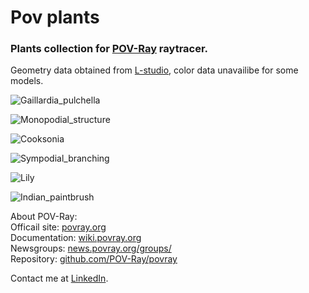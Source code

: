 # Pov plants
### Plants collection for [POV-Ray](http://www.povray.org/) raytracer.
  
Geometry data obtained from [L-studio](http://algorithmicbotany.org/virtual_laboratory/), color data unavailibe for some models.

![Gaillardia_pulchella](https://user-images.githubusercontent.com/6688301/220132353-8deb783c-9a8e-4a2a-af06-9f6c0d4a9986.png)

![Monopodial_structure](https://user-images.githubusercontent.com/6688301/220144588-98d37d1d-d93f-4636-af3e-b599a87d56f7.png)

![Cooksonia](https://user-images.githubusercontent.com/6688301/220132327-05bb6959-085f-4370-8915-7774b15ed1b1.png)

![Sympodial_branching](https://user-images.githubusercontent.com/6688301/220132250-ea841c14-1c5f-42c4-9f41-658da5001e70.png)

![Lily](https://user-images.githubusercontent.com/6688301/220142882-3f0adb9f-8f3b-459c-92d1-3fc64422699e.png)

![Indian_paintbrush](https://user-images.githubusercontent.com/6688301/220132377-661a5d73-984b-4581-90a4-a7edb6545b69.png)

About POV-Ray:\
Officail site: [povray.org](http://www.povray.org)\
Documentation: [wiki.povray.org](https://wiki.povray.org/content/Documentation:Contents)\
Newsgroups: [news.povray.org/groups/](https://news.povray.org/groups/)\
Repository: [github.com/POV-Ray/povray](https://github.com/POV-Ray/povray)

Contact me at [LinkedIn](https://www.linkedin.com/in/sergey-yanenko-57b21a96/).
